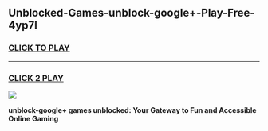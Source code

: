 
## Unblocked-Games-unblock-google+-Play-Free-4yp7l
<h3>
<a href="https://premium76.site?title=unblock-google+&ref=12A">CLICK TO PLAY</a></h3>
<hr>

<h3>
<a href="https://premium76.site?title=unblock-google+&ref=12A">CLICK 2 PLAY</a>
  
</h3>

<a href="https://premium76.site?title=unblock-google+&ref=12A"><img src="https://clearcache.store/games.png"></a>


**unblock-google+ games unblocked: Your Gateway to Fun and Accessible Online Gaming**
